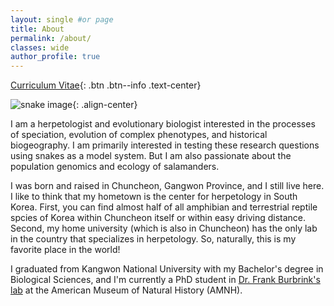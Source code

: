 ```yaml
---
layout: single #or page
title: About
permalink: /about/
classes: wide
author_profile: true
---
```

[Curriculum Vitae](/assets/files/Yucheol_Shin_CV_May_2025.pdf){: .btn .btn--info .text-center}


![snake image](/assets/images/elaphe_schrenckii_name.png){: .align-center}

I am a herpetologist and evolutionary biologist interested in the processes of speciation, evolution of complex phenotypes, and historical biogeography. I am primarily interested in testing these research questions using snakes as a model system. But I am also passionate about the population genomics and ecology of salamanders.

I was born and raised in Chuncheon, Gangwon Province, and I still live here. I like to think that my hometown is the center for herpetology in South Korea. First, you can find almost half of all amphibian and terrestrial reptile spcies of Korea within Chuncheon itself or within easy driving distance. Second, my home university (which is also in Chuncheon) has the only lab in the country that specializes in herpetology. So, naturally, this is my favorite place in the world!

I graduated from Kangwon National University with my Bachelor's degree in Biological Sciences, and I'm currently a PhD student in [Dr. Frank Burbrink's lab](https://www.amnh.org/research/staff-directory/frank-t-burbrink) at the American Museum of Natural History (AMNH).
